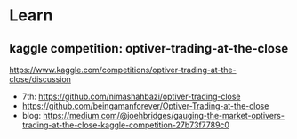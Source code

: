# Learn

## kaggle competition: optiver-trading-at-the-close
https://www.kaggle.com/competitions/optiver-trading-at-the-close/discussion

- 7th: https://github.com/nimashahbazi/optiver-trading-close
- https://github.com/beingamanforever/Optiver-Trading-at-the-close
- blog: https://medium.com/@joehbridges/gauging-the-market-optivers-trading-at-the-close-kaggle-competition-27b73f7789c0
